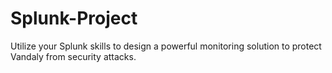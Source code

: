 # Splunk-Project
Utilize your Splunk skills to design a powerful monitoring solution to protect Vandaly from security attacks.
